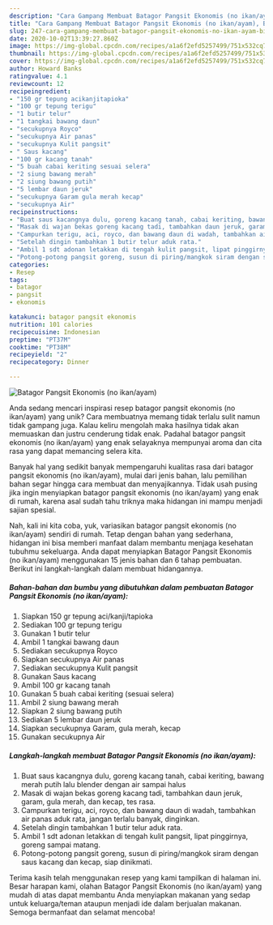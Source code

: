 ```yaml
---
description: "Cara Gampang Membuat Batagor Pangsit Ekonomis (no ikan/ayam), Bisa Manjain Lidah"
title: "Cara Gampang Membuat Batagor Pangsit Ekonomis (no ikan/ayam), Bisa Manjain Lidah"
slug: 247-cara-gampang-membuat-batagor-pangsit-ekonomis-no-ikan-ayam-bisa-manjain-lidah
date: 2020-10-02T13:39:27.860Z
image: https://img-global.cpcdn.com/recipes/a1a6f2efd5257499/751x532cq70/batagor-pangsit-ekonomis-no-ikanayam-foto-resep-utama.jpg
thumbnail: https://img-global.cpcdn.com/recipes/a1a6f2efd5257499/751x532cq70/batagor-pangsit-ekonomis-no-ikanayam-foto-resep-utama.jpg
cover: https://img-global.cpcdn.com/recipes/a1a6f2efd5257499/751x532cq70/batagor-pangsit-ekonomis-no-ikanayam-foto-resep-utama.jpg
author: Howard Banks
ratingvalue: 4.1
reviewcount: 12
recipeingredient:
- "150 gr tepung acikanjitapioka"
- "100 gr tepung terigu"
- "1 butir telur"
- "1 tangkai bawang daun"
- "secukupnya Royco"
- "secukupnya Air panas"
- "secukupnya Kulit pangsit"
- " Saus kacang"
- "100 gr kacang tanah"
- "5 buah cabai keriting sesuai selera"
- "2 siung bawang merah"
- "2 siung bawang putih"
- "5 lembar daun jeruk"
- "secukupnya Garam gula merah kecap"
- "secukupnya Air"
recipeinstructions:
- "Buat saus kacangnya dulu, goreng kacang tanah, cabai keriting, bawang merah putih lalu blender dengan air sampai halus"
- "Masak di wajan bekas goreng kacang tadi, tambahkan daun jeruk, garam, gula merah, dan kecap, tes rasa."
- "Campurkan terigu, aci, royco, dan bawang daun di wadah, tambahkan air panas aduk rata, jangan terlalu banyak, dinginkan."
- "Setelah dingin tambahkan 1 butir telur aduk rata."
- "Ambil 1 sdt adonan letakkan di tengah kulit pangsit, lipat pinggirnya, goreng sampai matang."
- "Potong-potong pangsit goreng, susun di piring/mangkok siram dengan saus kacang dan kecap, siap dinikmati."
categories:
- Resep
tags:
- batagor
- pangsit
- ekonomis

katakunci: batagor pangsit ekonomis 
nutrition: 101 calories
recipecuisine: Indonesian
preptime: "PT37M"
cooktime: "PT38M"
recipeyield: "2"
recipecategory: Dinner

---
```



![Batagor Pangsit Ekonomis (no ikan/ayam)](https://img-global.cpcdn.com/recipes/a1a6f2efd5257499/751x532cq70/batagor-pangsit-ekonomis-no-ikanayam-foto-resep-utama.jpg)

Anda sedang mencari inspirasi resep batagor pangsit ekonomis (no ikan/ayam) yang unik? Cara membuatnya memang tidak terlalu sulit namun tidak gampang juga. Kalau keliru mengolah maka hasilnya tidak akan memuaskan dan justru cenderung tidak enak. Padahal batagor pangsit ekonomis (no ikan/ayam) yang enak selayaknya mempunyai aroma dan cita rasa yang dapat memancing selera kita.



Banyak hal yang sedikit banyak mempengaruhi kualitas rasa dari batagor pangsit ekonomis (no ikan/ayam), mulai dari jenis bahan, lalu pemilihan bahan segar hingga cara membuat dan menyajikannya. Tidak usah pusing jika ingin menyiapkan batagor pangsit ekonomis (no ikan/ayam) yang enak di rumah, karena asal sudah tahu triknya maka hidangan ini mampu menjadi sajian spesial.


Nah, kali ini kita coba, yuk, variasikan batagor pangsit ekonomis (no ikan/ayam) sendiri di rumah. Tetap dengan bahan yang sederhana, hidangan ini bisa memberi manfaat dalam membantu menjaga kesehatan tubuhmu sekeluarga. Anda dapat menyiapkan Batagor Pangsit Ekonomis (no ikan/ayam) menggunakan 15 jenis bahan dan 6 tahap pembuatan. Berikut ini langkah-langkah dalam membuat hidangannya.

<!--inarticleads1-->

##### Bahan-bahan dan bumbu yang dibutuhkan dalam pembuatan Batagor Pangsit Ekonomis (no ikan/ayam):

1. Siapkan 150 gr tepung aci/kanji/tapioka
1. Sediakan 100 gr tepung terigu
1. Gunakan 1 butir telur
1. Ambil 1 tangkai bawang daun
1. Sediakan secukupnya Royco
1. Siapkan secukupnya Air panas
1. Sediakan secukupnya Kulit pangsit
1. Gunakan  Saus kacang
1. Ambil 100 gr kacang tanah
1. Gunakan 5 buah cabai keriting (sesuai selera)
1. Ambil 2 siung bawang merah
1. Siapkan 2 siung bawang putih
1. Sediakan 5 lembar daun jeruk
1. Siapkan secukupnya Garam, gula merah, kecap
1. Gunakan secukupnya Air




<!--inarticleads2-->

##### Langkah-langkah membuat Batagor Pangsit Ekonomis (no ikan/ayam):

1. Buat saus kacangnya dulu, goreng kacang tanah, cabai keriting, bawang merah putih lalu blender dengan air sampai halus
1. Masak di wajan bekas goreng kacang tadi, tambahkan daun jeruk, garam, gula merah, dan kecap, tes rasa.
1. Campurkan terigu, aci, royco, dan bawang daun di wadah, tambahkan air panas aduk rata, jangan terlalu banyak, dinginkan.
1. Setelah dingin tambahkan 1 butir telur aduk rata.
1. Ambil 1 sdt adonan letakkan di tengah kulit pangsit, lipat pinggirnya, goreng sampai matang.
1. Potong-potong pangsit goreng, susun di piring/mangkok siram dengan saus kacang dan kecap, siap dinikmati.




Terima kasih telah menggunakan resep yang kami tampilkan di halaman ini. Besar harapan kami, olahan Batagor Pangsit Ekonomis (no ikan/ayam) yang mudah di atas dapat membantu Anda menyiapkan makanan yang sedap untuk keluarga/teman ataupun menjadi ide dalam berjualan makanan. Semoga bermanfaat dan selamat mencoba!
